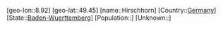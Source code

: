 ﻿---
location: [49.45,8.92]
type: City
tags:
- geo/City


SpocWebEntityId: 30955
isDeleted: false
confidential: public

---
[geo-lon::8.92]
[geo-lat::49.45]
[name::Hirschhorn]
[Country::[Germany](geo/Continent/Europe/Germany.md)]
[State::[Baden-Wuerttemberg](geo/Continent/Europe/Germany/Baden-Wuerttemberg.md)]
[Population::]
[Unknown::]

